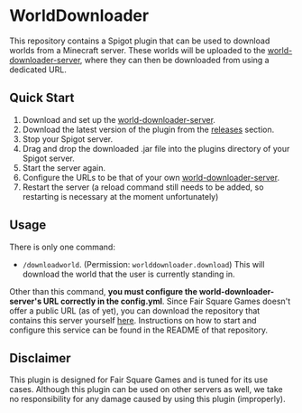 # WorldDownloader

This repository contains a Spigot plugin that can be used to download worlds from a Minecraft
server. These worlds will be uploaded to the
[world-downloader-server](https://github.com/fairsquare-games/world-downloader-server), where they
can then be downloaded from using a dedicated URL.

## Quick Start

1. Download and set up the
[world-downloader-server](https://github.com/fairsquare-games/world-downloader-server).
2. Download the latest version of the plugin from the
[releases](https://github.com/fairsquare-games/world-downloader/releases) section.
3. Stop your Spigot server.
4. Drag and drop the downloaded .jar file into the plugins directory of your Spigot server.
5. Start the server again.
6. Configure the URLs to be that of your own
[world-downloader-server](https://github.com/fairsquare-games/world-downloader-server).
7. Restart the server (a reload command still needs to be added, so restarting is necessary at the
moment unfortunately)

## Usage

There is only one command:

- `/downloadworld`. (Permission: `worlddownloader.download`) This will download the world that the
user is currently standing in.

Other than this command, **you must configure the world-downloader-server's URL correctly in the
config.yml**. Since Fair Square Games doesn't offer a public URL (as of yet), you can download the
repository that contains this server yourself 
[here](https://github.com/fairsquare-games/world-downloader-server). Instructions on how to start
and configure this service can be found in the README of that repository.

## Disclaimer

This plugin is designed for Fair Square Games and is tuned for its use cases. Although this plugin
can be used on other servers as well, we take no responsibility for any damage caused by using
this plugin (improperly).
